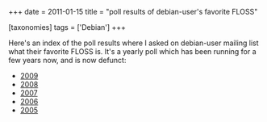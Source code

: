 +++
date = 2011-01-15
title = "poll results of debian-user's favorite FLOSS"

[taxonomies]
tags = ['Debian']
+++

Here\'s an index of the poll results where I asked on debian-user
mailing list what their favorite FLOSS is. It\'s a yearly poll which has
been running for a few years now, and is now defunct:

-   [2009]
-   [2008]
-   [2007]
-   [2006]
-   [2005]

  [2009]: http://lists.debian.org/debian-user/2009/11/msg00930.html
  [2008]: http://lists.debian.org/debian-user/2008/12/msg00031.html
  [2007]: http://lists.debian.org/debian-user/2007/12/msg00144.html
  [2006]: http://lists.debian.org/debian-user/2006/11/msg00305.html
  [2005]: http://lists.debian.org/debian-user/2005/11/msg03609.html
